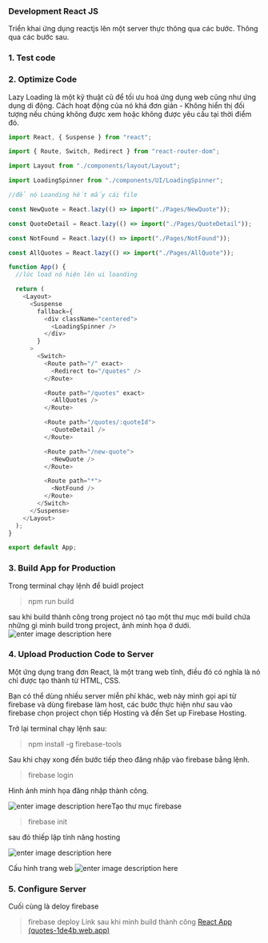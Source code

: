 ### Development React JS

Triển khai ứng dụng reactjs lên một server thực thông qua các bước. Thông qua các bước sau.

### 1. Test code

### 2. Optimize Code

Lazy Loading là một kỹ thuật cũ để tối ưu hoá ứng dụng web cũng như ứng dụng di động. Cách hoạt động của nó khá đơn giản - Không hiển thị đối tượng nếu chúng không được xem hoặc không được yêu cầu tại thời điểm đó.

```js
import React, { Suspense } from "react";

import { Route, Switch, Redirect } from "react-router-dom";

import Layout from "./components/layout/Layout";

import LoadingSpinner from "./components/UI/LoadingSpinner";

//để nó Loanding hết mấy cái file

const NewQuote = React.lazy(() => import("./Pages/NewQuote"));

const QuoteDetail = React.lazy(() => import("./Pages/QuoteDetail"));

const NotFound = React.lazy(() => import("./Pages/NotFound"));

const AllQuotes = React.lazy(() => import("./Pages/AllQuote"));

function App() {
  //lúc load nó hiện lên ui loanding

  return (
    <Layout>
      <Suspense
        fallback={
          <div className="centered">
            <LoadingSpinner />
          </div>
        }
      >
        <Switch>
          <Route path="/" exact>
            <Redirect to="/quotes" />
          </Route>

          <Route path="/quotes" exact>
            <AllQuotes />
          </Route>

          <Route path="/quotes/:quoteId">
            <QuoteDetail />
          </Route>

          <Route path="/new-quote">
            <NewQuote />
          </Route>

          <Route path="*">
            <NotFound />
          </Route>
        </Switch>
      </Suspense>
    </Layout>
  );
}

export default App;
```

### 3. Build App for Production

Trong terminal chạy lệnh để buidl project

> npm run build

sau khi build thành công trong project nó tạo một thư mục mới build chứa những gì mình build trong project, ảnh minh họa ở dưới.
![enter image description here](https://i.ibb.co/z2p6vvD/anh1.png)

### 4. Upload Production Code to Server

Một ứng dụng trang đơn React, là một trang web tĩnh, điều đó có nghĩa là nó chỉ được tạo thành từ HTML, CSS.

Bạn có thể dùng nhiều server miễn phí khác, web này mình gọi api từ firebase và dùng firebase làm host, các bước thực hiện như sau vào firebase chọn project chọn tiếp Hosting và đến Set up Firebase Hosting.

Trở lại terminal chạy lệnh sau:

> npm install -g firebase-tools

Sau khi chạy xong đến bước tiếp theo đăng nhập vào firebase bằng lệnh.

> firebase login

Hình ảnh minh họa đăng nhập thành công.

![enter image description here](https://i.ibb.co/fdw9vHT/login.png)Tạo thư mục firebase

> firebase init

sau đó thiếp lập tính năng hosting

![enter image description here](https://i.ibb.co/Bzcmcmf/init.png)

Cấu hình trang web
![enter image description here](https://i.ibb.co/4gTx3jS/anh2.png)

### 5. Configure Server

Cuối cùng là deloy firebase

> firebase deploy
> Link sau khi mình build thành công
> [React App (quotes-1de4b.web.app)](https://quotes-1de4b.web.app/quotes)
